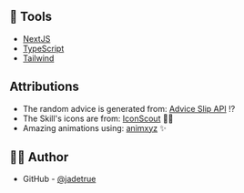 ## 🧰 Tools

-   [NextJS](https://nextjs.org/)
-   [TypeScript](https://www.typescriptlang.org/)
-   [Tailwind](https://tailwindcss.com/)

## Attributions

-   The random advice is generated from: [Advice Slip API](https://api.adviceslip.com/) ⁉️
-   The Skill's icons are from: [IconScout](https://iconscout.com/licenses#simple_license) 🤹🏻
-   Amazing animations using: [animxyz](https://animxyz.com/) ✨

## ✍🏻 Author

-   GitHub - [@jadetrue](https://github.com/jadetrue/)
